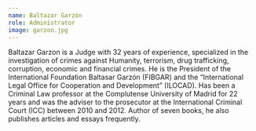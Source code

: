 ```yaml
---
name: Baltazar Garzón
role: Administrator
image: garzon.jpg
---
```

Baltazar Garzon is a Judge with 32 years of experience, specialized in the investigation of crimes against Humanity, terrorism, drug trafficking, corruption, economic and financial crimes. He is the President of the International Foundation Baltasar Garzón (FIBGAR) and the “International Legal Office for Cooperation and Development” (ILOCAD). Has been a Criminal Law professor at the Complutense University of Madrid for 22 years and was the adviser to the prosecutor at the International Criminal Court (ICC) between 2010 and 2012. Author of seven books, he also publishes articles and essays frequently.